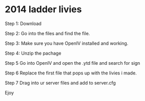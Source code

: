 # 2014 ladder livies

Step 1: Download 

Step 2: Go into the files and find the file.

Step 3: Make sure you have OpenIV installed and working.

Step 4: Unzip the pachage

Step 5 Go into OpenIV and open the .ytd file and search for sign

Step 6 Replace the first file that pops up with the livies i made.

Step 7 Drag into ur server files and add to server.cfg

Ejoy

